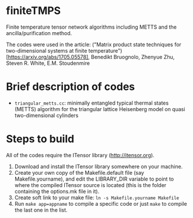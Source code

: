 # finiteTMPS
Finite temperature tensor network algorithms including METTS and the ancilla/purification method.

The codes were used in the article:
("Matrix product state techniques for two-dimensional systems at finite temperature")[https://arxiv.org/abs/1705.05578], Benedikt
Bruognolo, Zhenyue Zhu, Steven R. White, E.M. Stoudenmire

# Brief description of codes

- `triangular_metts.cc`: minimally entangled typical thermal states (METTS) algorithm for the 
  triangular lattice Heisenberg model on quasi two-dimensional cylinders


# Steps to build

All of the codes require the ITensor library (http://itensor.org). 

1. Download and install the ITensor library somewhere on your machine.
2. Create your own copy of the Makefile.default file (say Makefile.yourname), 
   and edit the LIBRARY_DIR variable to point to where the compiled ITensor source is located (this is 
   the folder containing the options.mk file in it).
3. Create soft link to your make file: `ln -s Makefile.yourname Makefile`
4. Run `make app=appname` to compile a specific code or just `make` to compile the last one in the list.
